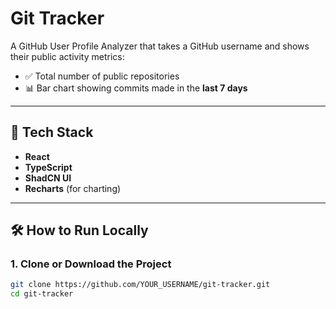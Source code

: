 # Git Tracker

A GitHub User Profile Analyzer that takes a GitHub username and shows their public activity metrics:

- ✅ Total number of public repositories
- 📊 Bar chart showing commits made in the **last 7 days**

---

## 🚀 Tech Stack

- **React**
- **TypeScript**
- **ShadCN UI**
- **Recharts** (for charting)

---

## 🛠️ How to Run Locally

### 1. Clone or Download the Project

```bash
git clone https://github.com/YOUR_USERNAME/git-tracker.git
cd git-tracker
